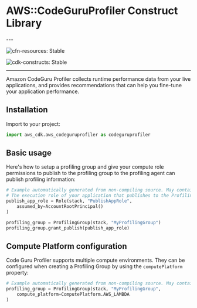 # AWS::CodeGuruProfiler Construct Library

<!--BEGIN STABILITY BANNER-->---


![cfn-resources: Stable](https://img.shields.io/badge/cfn--resources-stable-success.svg?style=for-the-badge)

![cdk-constructs: Stable](https://img.shields.io/badge/cdk--constructs-stable-success.svg?style=for-the-badge)

---
<!--END STABILITY BANNER-->

Amazon CodeGuru Profiler collects runtime performance data from your live applications, and provides recommendations that can help you fine-tune your application performance.

## Installation

Import to your project:

```python
import aws_cdk.aws_codeguruprofiler as codeguruprofiler
```

## Basic usage

Here's how to setup a profiling group and give your compute role permissions to publish to the profiling group to the profiling agent can publish profiling information:

```python
# Example automatically generated from non-compiling source. May contain errors.
# The execution role of your application that publishes to the ProfilingGroup via CodeGuru Profiler Profiling Agent. (the following is merely an example)
publish_app_role = Role(stack, "PublishAppRole",
    assumed_by=AccountRootPrincipal()
)

profiling_group = ProfilingGroup(stack, "MyProfilingGroup")
profiling_group.grant_publish(publish_app_role)
```

## Compute Platform configuration

Code Guru Profiler supports multiple compute environments.
They can be configured when creating a Profiling Group by using the `computePlatform` property:

```python
# Example automatically generated from non-compiling source. May contain errors.
profiling_group = ProfilingGroup(stack, "MyProfilingGroup",
    compute_platform=ComputePlatform.AWS_LAMBDA
)
```
